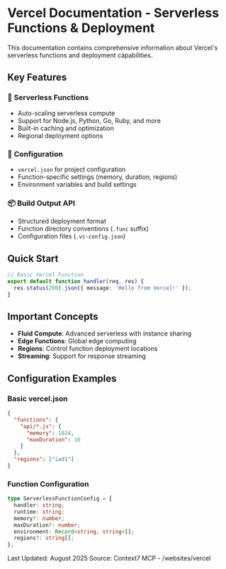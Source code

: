 # Vercel Documentation - Serverless Functions & Deployment

This documentation contains comprehensive information about Vercel's serverless functions and deployment capabilities.

## Key Features

### 🚀 **Serverless Functions**
- Auto-scaling serverless compute
- Support for Node.js, Python, Go, Ruby, and more
- Built-in caching and optimization
- Regional deployment options

### 🔧 **Configuration**
- `vercel.json` for project configuration
- Function-specific settings (memory, duration, regions)
- Environment variables and build settings

### 📦 **Build Output API**
- Structured deployment format
- Function directory conventions (`.func` suffix)
- Configuration files (`.vc-config.json`)

## Quick Start

```typescript
// Basic Vercel Function
export default function handler(req, res) {
  res.status(200).json({ message: 'Hello from Vercel!' });
}
```

## Important Concepts

- **Fluid Compute**: Advanced serverless with instance sharing
- **Edge Functions**: Global edge computing
- **Regions**: Control function deployment locations
- **Streaming**: Support for response streaming

## Configuration Examples

### Basic vercel.json
```json
{
  "functions": {
    "api/*.js": {
      "memory": 1024,
      "maxDuration": 10
    }
  },
  "regions": ["iad1"]
}
```

### Function Configuration
```typescript
type ServerlessFunctionConfig = {
  handler: string;
  runtime: string;
  memory?: number;
  maxDuration?: number;
  environment: Record<string, string>[];
  regions?: string[];
};
```

Last Updated: August 2025
Source: Context7 MCP - /websites/vercel